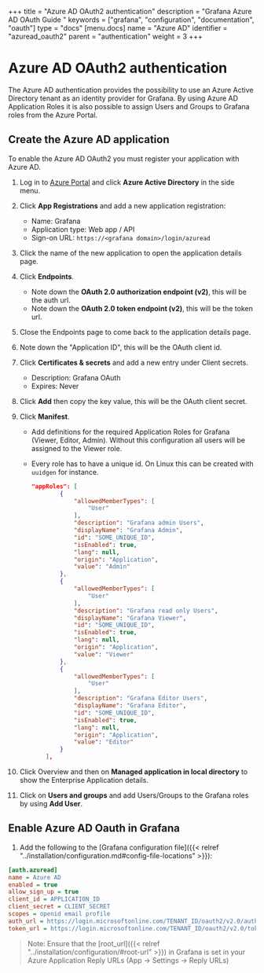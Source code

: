 +++
title = "Azure AD OAuth2 authentication"
description = "Grafana Azure AD OAuth Guide "
keywords = ["grafana", "configuration", "documentation", "oauth"]
type = "docs"
[menu.docs]
name = "Azure AD"
identifier = "azuread_oauth2"
parent = "authentication"
weight = 3
+++

# Azure AD OAuth2 authentication

The Azure AD authentication provides the possibility to use an Azure Active Directory tenant as an identity provider for Grafana. By using Azure AD Application Roles it is also possible to assign Users and Groups to Grafana roles from the Azure Portal.

## Create the Azure AD application

To enable the Azure AD OAuth2 you must register your application with Azure AD.

1. Log in to [Azure Portal](https://portal.azure.com) and click **Azure Active Directory** in the side menu.

1. Click **App Registrations** and add a new application registration:
   - Name: Grafana
   - Application type: Web app / API
   - Sign-on URL: `https://<grafana domain>/login/azuread`

1. Click the name of the new application to open the application details page.

1. Click **Endpoints**.
   - Note down the **OAuth 2.0 authorization endpoint (v2)**, this will be the auth url.
   - Note down the **OAuth 2.0 token endpoint (v2)**, this will be the token url.

1. Close the Endpoints page to come back to the application details page.

1. Note down the "Application ID", this will be the OAuth client id.

1. Click **Certificates & secrets** and add a new entry under Client secrets.
    - Description: Grafana OAuth
    - Expires: Never

1. Click **Add** then copy the key value, this will be the OAuth client secret.

1. Click **Manifest**.
   - Add definitions for the required Application Roles for Grafana (Viewer, Editor, Admin). Without this configuration all users will be assigned to the Viewer role.
   - Every role has to have a unique id. On Linux this can be created with `uuidgen` for instance.

        ```json
        "appRoles": [
        		{
        			"allowedMemberTypes": [
        				"User"
        			],
        			"description": "Grafana admin Users",
        			"displayName": "Grafana Admin",
        			"id": "SOME_UNIQUE_ID",
        			"isEnabled": true,
        			"lang": null,
        			"origin": "Application",
        			"value": "Admin"
        		},
        		{
        			"allowedMemberTypes": [
        				"User"
        			],
        			"description": "Grafana read only Users",
        			"displayName": "Grafana Viewer",
        			"id": "SOME_UNIQUE_ID",
        			"isEnabled": true,
        			"lang": null,
        			"origin": "Application",
        			"value": "Viewer"
        		},
        		{
        			"allowedMemberTypes": [
        				"User"
        			],
        			"description": "Grafana Editor Users",
        			"displayName": "Grafana Editor",
        			"id": "SOME_UNIQUE_ID",
        			"isEnabled": true,
        			"lang": null,
        			"origin": "Application",
        			"value": "Editor"
        		}
        	],
        ```

1. Click Overview and then on **Managed application in local directory** to show the Enterprise Application details.

1. Click on **Users and groups** and add Users/Groups to the Grafana roles by using **Add User**.

## Enable Azure AD Oauth in Grafana

1. Add the following to the [Grafana configuration file]({{< relref "../installation/configuration.md#config-file-locations" >}}):

```ini
[auth.azuread]
name = Azure AD
enabled = true
allow_sign_up = true
client_id = APPLICATION_ID
client_secret = CLIENT_SECRET
scopes = openid email profile
auth_url = https://login.microsoftonline.com/TENANT_ID/oauth2/v2.0/authorize
token_url = https://login.microsoftonline.com/TENANT_ID/oauth2/v2.0/token
```

> Note: Ensure that the [root_url]({{< relref "../installation/configuration/#root-url" >}}) in Grafana is set in your Azure Application Reply URLs (App -> Settings -> Reply URLs)

